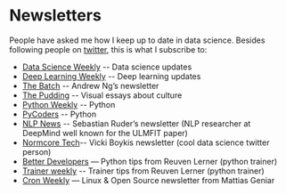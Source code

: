 # Newsletters

People have asked me how I keep up to date in data science. Besides following people on [twitter](https://twitter.com/r_dimm), this is what I subscribe to:

* [Data Science Weekly](https://www.datascienceweekly.org/) -- Data science updates
* [Deep Learning Weekly](https://www.deeplearningweekly.com/) -- Deep learning updates
* [The Batch](https://www.deeplearning.ai/thebatch/) -- Andrew Ng’s newsletter
* [The Pudding](https://pudding.cool/) -- Visual essays about culture
* [Python Weekly](https://www.pythonweekly.com/) -- Python
* [PyCoders](https://pycoders.com/) -- Python
* [NLP News](http://newsletter.ruder.io/) -- Sebastian Ruder’s newsletter (NLP researcher at DeepMind well known for the ULMFIT paper)
* [Normcore Tech](https://vicki.substack.com/)-- Vicki Boykis newsletter (cool data science twitter person)
* [Better Developers](https://lerner.co.il/newsletter/) — Python tips from Reuven Lerner (python trainer)
* [Trainer weekly](https://lerner.co.il/trainer-weekly/) -- Trainer tips from Reuven Lerner (python trainer)
* [Cron Weekly](https://ma.ttias.be/cronweekly/) — Linux & Open Source newsletter from Mattias Geniar

